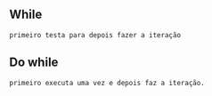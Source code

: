 ## While
    primeiro testa para depois fazer a iteração

## Do while

    primeiro executa uma vez e depois faz a iteração.
